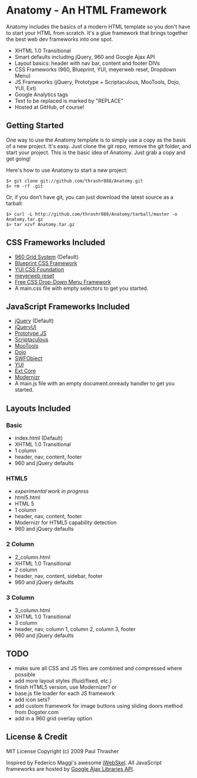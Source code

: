 # Anatomy - An HTML Framework

Anatomy includes the basics of a modern HTML template so you don't have to start your HTML from scratch. It's a glue framework that brings together the best web dev frameworks into one spot.

  - XHTML 1.0 Transitional
  - Smart defaults including jQuery, 960 and Google Ajax API
  - Layout basics: header with nav bar, content and footer DIVs
  - CSS Frameworks (960, Blueprint, YUI, meyerweb reset, Dropdown Menu)
  - JS Frameworks (jQuery, Prototype + Scriptaculous, MooTools, Dojo, YUI, Ext)
  - Google Analytics tags
  - Text to be replaced is marked by "REPLACE"
  - Hosted at GitHub, of course!

## Getting Started

One way to use the Anatomy template is to simply use a copy as the basis of a new project. It's easy. Just clone the git repo, remove the git folder, and start your project. This is the basic idea of Anatomy. Just grab a copy and get going!

Here's how to use Anatomy to start a new project:

    $> git clone git://github.com/thrashr888/Anatomy.git
    $> rm -rf .git

Or, if you don’t have git, you can just download the latest source as a tarball:

    $> curl -L http://github.com/thrashr888/Anatomy/tarball/master -o Anatomy.tar.gz
    $> tar xzvf Anatomy.tar.gz

## CSS Frameworks Included

- [960 Grid System](http://960.gs) (Default)
- [Blueprint CSS Framework](http://blueprintcss.org)
- [YUI CSS Foundation](http://developer.yahoo.com/yui/base/)
- [meyerweb reset](http://meyerweb.com/eric/tools/css/reset/index.html)
- [Free CSS Drop-Down Menu Framework](http://www.lwis.net/free-css-drop-down-menu)
- A main.css file with empty selectors to get you started.

## JavaScript Frameworks Included

- [jQuery](http://jquery.com/) (Default)
- [jQueryUI](http://jqueryui.com/)
- [Prototype JS](http://prototypejs.org/)
- [Scriptaculous](http://script.aculo.us/)
- [MooTools](http://mootools.net/)
- [Dojo](http://www.dojotoolkit.org/)
- [SWFObject](http://code.google.com/p/swfobject/)
- [YUI](http://developer.yahoo.com/yui/)
- [Ext Core](http://www.extjs.com/products/extcore/)
- [Modernizr](http://www.modernizr.com/)
- A main.js file with an empty document.onready handler to get you started.

## Layouts Included

### Basic
- index.html (Default)
- XHTML 1.0 Transitional
- 1 column
- header, nav, content, footer
- 960 and jQuery defaults

### HTML5
- *experimental work in progress*
- html5.html
- HTML 5
- 1 column
- header, nav, content, footer
- Modernizr for HTML5 capability detection
- 960 and jQuery defaults

### 2 Column
- 2_column.html
- XHTML 1.0 Transitional
- 2 column
- header, nav, content, sidebar, footer
- 960 and jQuery defaults

### 3 Column
- 3_column.html
- XHTML 1.0 Transitional
- 3 column
- header, nav, column 1, column 2, column 3, footer
- 960 and jQuery defaults

## TODO

- make sure all CSS and JS files are combined and compressed where possible
- add more layout styles (fluid/fixed, etc.)
- finish HTML5 version, use Modernizer? or 
- base.js file loader for each JS framework
- add icon sets?
- add custom framework for image buttons using sliding doors method from Dogster.com
- add in a 960 grid overlay option

## License & Credit

MIT License
Copyright (c) 2009 Paul Thrasher

Inspired by Federico Maggi's awesome [iWebSkel](http://iwebskel.com/). All JavaScript frameworks are hosted by [Google Ajax Libraries API](http://code.google.com/apis/ajaxlibs/).